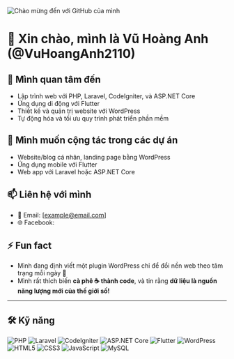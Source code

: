 ![Chào mừng đến với GitHub của mình](https://raw.githubusercontent.com/VuHoangAnh2110/VuHoangAnh2110/main/banner.gif)

# 👋 Xin chào, mình là **Vũ Hoàng Anh** (@VuHoangAnh2110)

## 👀 Mình quan tâm đến
- Lập trình web với PHP, Laravel, CodeIgniter, và ASP.NET Core
- Ứng dụng di động với Flutter
- Thiết kế và quản trị website với WordPress
- Tự động hóa và tối ưu quy trình phát triển phần mềm

## 💞️ Mình muốn cộng tác trong các dự án
- Website/blog cá nhân, landing page bằng WordPress
- Ứng dụng mobile với Flutter
- Web app với Laravel hoặc ASP.NET Core

## 📫 Liên hệ với mình
- 📧 Email: [example@email.com]
- 🌐 Facebook: 

## ⚡ Fun fact
- Mình đang định viết một plugin WordPress chỉ để đổi nền web theo tâm trạng mỗi ngày 🎨
- Mình rất thích biến **cà phê ☕ thành code**, và tin rằng **dữ liệu là nguồn năng lượng mới của thế giới số!**
---

## 🛠 Kỹ năng

![PHP](https://img.shields.io/badge/PHP-777BB4?style=flat&logo=php&logoColor=white)
![Laravel](https://img.shields.io/badge/Laravel-FF2D20?style=flat&logo=laravel&logoColor=white)
![CodeIgniter](https://img.shields.io/badge/CodeIgniter-EF4223?style=flat&logo=codeigniter&logoColor=white)
![ASP.NET Core](https://img.shields.io/badge/ASP.NET_Core-512BD4?style=flat&logo=dotnet&logoColor=white)
![Flutter](https://img.shields.io/badge/Flutter-02569B?style=flat&logo=flutter&logoColor=white)
![WordPress](https://img.shields.io/badge/WordPress-21759B?style=flat&logo=wordpress&logoColor=white)
![HTML5](https://img.shields.io/badge/HTML5-E34F26?style=flat&logo=html5&logoColor=white)
![CSS3](https://img.shields.io/badge/CSS3-1572B6?style=flat&logo=css3&logoColor=white)
![JavaScript](https://img.shields.io/badge/JavaScript-F7DF1E?style=flat&logo=javascript&logoColor=black)
![MySQL](https://img.shields.io/badge/MySQL-4479A1?style=flat&logo=mysql&logoColor=white)

